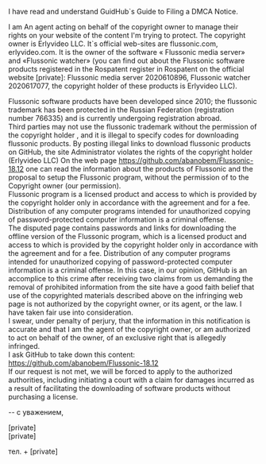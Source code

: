 I have read and understand GuidHub`s Guide to Filing a DMCA Notice.
 
I am An agent acting on behalf of the copyright owner to manage their rights on your website
of the content I'm trying to protect.
The copyright owner is Erlyvideo LLC. It`s official web-sites are flussonic.com, erlyvideo.com. It is the owner of the software « Flussonic media server» and «Flussonic watcher» (you can find out about the Flussonic software products registered in the Rospatent register in Rospatent on the official website  [private]: Flussonic media server 2020610896, Flussonic watcher 2020617077, the copyright holder of these products is Erlyvideo LLC).

Flussonic software products have been developed since 2010; the flussonic trademark has been protected in the Russian Federation (registration number 766335) and is currently undergoing registration abroad.  
Third parties may not use the flussonic trademark without the permission of the copyright holder , and it is illegal to specify codes for downloading flussonic products. By posting illegal links to download flussonic products on GitHub, the site Administrator violates the rights of the copyright holder (Erlyvideo LLC)
On the web page  https://github.com/abanobem/Flussonic-18.12   one can read the information about the products of Flussonic and the proposal to setup the Flussonic program, without the permission of to the Copyright  owner (our permission).  
Flussonic program is a licensed product and access to which is provided by the copyright holder only in accordance with the agreement and for a fee. Distribution of any computer programs intended for unauthorized copying of password-protected computer information is a criminal offense.  
The disputed page contains passwords and links for downloading the offline version of the Flussonic program, which is a licensed product and access to which is provided by the copyright holder only in accordance with the agreement and for a fee. Distribution of any computer programs intended for unauthorized copying of password-protected computer information is a criminal offense. In this case, in our opinion, GitHub is an accomplice to this crime after receiving two claims from us demanding the removal of prohibited information from the site  have a good faith belief that use of the copyrighted materials described above on the infringing web page is not authorized by the copyright owner, or its agent, or the law. I have taken fair use into consideration.  
I swear, under penalty of perjury, that the information in this notification is accurate and that I am the agent of the copyright owner, or am authorized to act on behalf of the owner, of an exclusive right that is allegedly infringed.  
I ask GitHub to take down this content: https://github.com/abanobem/Flussonic-18.12   
If our request is not met, we will be forced to apply to the authorized authorities, including initiating a court with a claim for damages incurred as a result of facilitating the downloading of software products without purchasing a license.
 
 
-- 
с уважением,
 
[private]  
[private]  
 
тел. + [private]  
 
